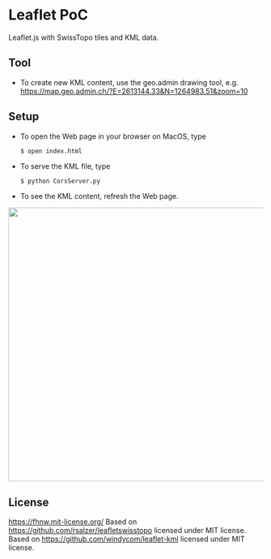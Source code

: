 # Leaflet PoC
Leaflet.js with SwissTopo tiles and KML data.

## Tool
* To create new KML content, use the geo.admin drawing tool, e.g.
    https://map.geo.admin.ch/?E=2613144.33&N=1264983.51&zoom=10

## Setup
* To open the Web page in your browser on MacOS, type<pre>
    ```$ open index.html```</pre>
* To serve the KML file, type<pre>
    ```$ python CorsServer.py```</pre>
* To see the KML content, refresh the Web page.

<img width="540" src="https://live.staticflickr.com/65535/51032013767_00f2140fed_b.jpg"/>

## License
https://fhnw.mit-license.org/
Based on https://github.com/rsalzer/leafletswisstopo licensed under MIT license.
Based on https://github.com/windycom/leaflet-kml licensed under MIT license.
